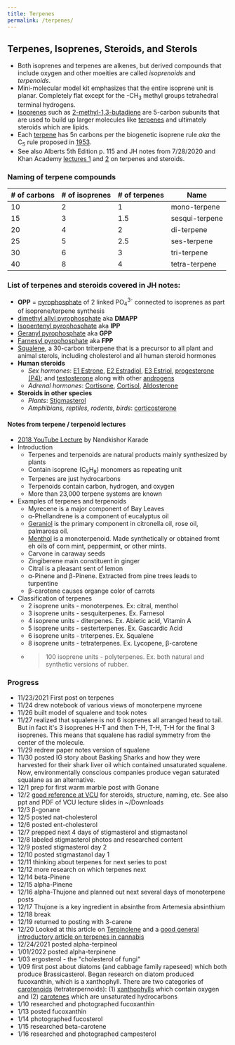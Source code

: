 ```yaml
---
title: Terpenes
permalink: /terpenes/
---
```


## Terpenes, Isoprenes, Steroids, and Sterols

* Both isoprenes and terpenes are alkenes, but derived compounds that include oxygen and other moeities are called *isoprenoids* and *terpenoids*.
* Mini-molecular model kit emphasizes that the entire isoprene unit is planar. Completely flat except for the -CH<sub>3</sub> methyl groups tetrahedral terminal hydrogens.
* [Isoprenes](http://www.chm.bris.ac.uk/motm/isoprene/isopreneh.htm) such as [2-methyl-1,3-butadiene](https://en.wikipedia.org/wiki/Isoprene) are 5-carbon subunits that are used to build up larger molecules like [terpenes](http://www.columbia.edu/itc/chemistry/c3045/client_edit/ppt/PDF/26_07_10.pdf) and ultimately steroids which are lipids.
* Each [terpene](https://en.wikipedia.org/wiki/Terpene) has 5n carbons per the biogenetic isoprene rule *aka* the C<sub>5</sub> rule proposed in [1953](https://en.wikipedia.org/wiki/Leopold_Ružička).
* See also Alberts 5th Edition p. 115 and JH notes from 7/28/2020 and Khan Academy [lectures 1](https://www.khanacademy.org/test-prep/mcat/organ-systems/endocrine-system/v/terpenes-to-steroids1) and [2](https://www.khanacademy.org/test-prep/mcat/organ-systems/endocrine-system/v/terpenes-to-steroids2) on terpenes and steroids. 

### Naming of terpene compounds

| # of carbons | # of isoprenes | # of terpenes | Name          |
|--------------|----------------|---------------|---------------|
| 10           | 2              | 1             | mono-terpene   |
| 15           | 3              | 1.5           | sesqui-terpene |
| 20           | 4              | 2             | di-terpene     |
| 25           | 5              | 2.5           | ses-terpene    |
| 30           | 6              | 3             | tri-terpene    |
| 40           | 8              | 4             | tetra-terpene  |

### List of terpenes and steroids covered in JH notes:

* **OPP** = [pyrophosphate](https://en.wikipedia.org/wiki/Pyrophosphate) of 2 linked PO<sub>4</sub><sup>3-</sup> connected to isoprenes as part of isoprene/terpene synthesis
* [dimethyl allyl pyrophosphate](https://en.wikipedia.org/wiki/Dimethylallyl_pyrophosphate) aka **DMAPP**
* [Isopentenyl pyrophosphate](https://en.wikipedia.org/wiki/Isopentenyl_pyrophosphate) aka **IPP**
* [Geranyl pyrophosphate](https://en.wikipedia.org/wiki/Geranyl_pyrophosphate) aka **GPP**
* [Farnesyl pyrophosphate](https://en.wikipedia.org/wiki/Farnesyl_pyrophosphate) aka **FPP**
* [Squalene](https://en.wikipedia.org/wiki/Squalene), a 30-carbon triterpene that is a precursor to all plant and animal sterols, including cholesterol and all human steroid hormones
* **Human steroids**
	* *Sex hormones*: [E1 Estrone](https://en.wikipedia.org/wiki/Estrone), [E2 Estradiol](https://en.wikipedia.org/wiki/Estradiol), [E3 Estriol](https://en.wikipedia.org/wiki/Estriol), [progesterone (P4)](https://en.wikipedia.org/wiki/Progesterone); and [testosterone](https://en.wikipedia.org/wiki/Testosterone) along with other [androgens](https://en.wikipedia.org/wiki/Androgen)
	* *Adrenal hormones*: [Cortisone](https://en.wikipedia.org/wiki/Cortisone), [Cortisol](https://en.wikipedia.org/wiki/Cortisol), [Aldosterone](https://en.wikipedia.org/wiki/Aldosterone)
* **Steroids in other species**
	* *Plants*: [Stigmasterol](https://en.wikipedia.org/wiki/Stigmasterol)
	* *Amphibians, reptiles, rodents, birds*: [corticosterone](https://en.wikipedia.org/wiki/Corticosterone)

#### Notes from terpene / terpenoid lectures
* [2018 YouTube Lecture](https://www.youtube.com/watch?v=h1Z1iwhbtBo) by Nandkishor Karade
* Introduction
	* Terpenes and terpenoids are natural products mainly synthesized by plants
	* Contain isoprene (C<sub>5</sub>H<sub>8</sub>) monomers as repeating unit
	* Terpenes are just hydrocarbons
	* Terpenoids contain carbon, hydrogen, and oxygen
	* More than 23,000 terpene systems are known
* Examples of terpenes and terpenoids
	* Myrecene is a major component of Bay Leaves
	* &#945;-Phellandrene is a component of eucalyptus oil
	* [Geraniol](https://en.wikipedia.org/wiki/Geraniol) is the primary component in citronella oil, rose oil, palmarosa oil.
	* [Menthol](https://en.wikipedia.org/wiki/Menthol) is a monoterpenoid. Made synthetically or obtained fromt eh oils of corn mint, peppermint, or other mints.
	* Carvone in caraway seeds
	* Zingiberene main constituent in ginger
	* Citral is a pleasant sent of lemon
	* &#945;-Pinene and &#946;-Pinene. Extracted from pine trees leads to turpentine
	* &#946;-carotene causes organge color of carrots
* Classification of terpenes
	* 2 isoprene units - monoterpenes. Ex: citral, menthol
	* 3 isoprene units - sesquiterpenes. Ex. Farnesol
	* 4 isoprene units - diterpenes. Ex. Abietic acid, Vitamin A
	* 5 isoprene units - sesterterpenes. Ex. Gascardic Acid
	* 6 isoprene units - triterpenes. Ex. Squalene
	* 8 isoprene units - tetraterpenes. Ex. Lycopene, &#946;-carotene
	* >100 isoprene units - polyterpenes. Ex. both natural and synthetic versions of rubber.

### Progress
* 11/23/2021 First post on terpenes
* 11/24 drew notebook of various views of monoterpene myrcene
* 11/26 built model of squalene and took notes
* 11/27 realized that squalene is not 6 isoprenes all arranged head to tail. But in fact it's 3 isoprenes H-T and then T-H, T-H, T-H for the final 3 isoprenes. This means that squalene has radial symmetry from the center of the molecule.
* 11/29 redrew paper notes version of squalene
* 11/30 posted IG story about Basking Sharks and how they were harvested for their shark liver oil which contained unsaturated squalene. Now, environmentally conscious companies produce vegan saturated squalane as an alternative.
* 12/1 prep for first warm marble post with Gonane
* 12/2 [good reference at VCU](https://www.people.vcu.edu/~urdesai/intro.htm) for steroids, structure, naming, etc. See also ppt and PDF of VCU lecture slides in ~/Downloads
* 12/3 &#946;-gonane
* 12/5 posted nat-cholesterol
* 12/6 posted ent-cholesterol
* 12/7 prepped next 4 days of stigmasterol and stigmastanol
* 12/8 labeled stigmasterol photos and researched content
* 12/9 posted stigmasterol day 2
* 12/10 posted stigmastanol day 1
* 12/11 thinking about terpenes for next series to post
* 12/12 more research on which terpenes next
* 12/14 beta-Pinene
* 12/15 alpha-Pinene
* 12/16 alpha-Thujone and planned out next several days of monoterpene posts
* 12/17 Thujone is a key ingredient in absinthe from Artemesia absinthium
* 12/18 break
* 12/19 returned to posting with 3-carene
* 12/20 Looked at this article on [Terpinolene](https://www.leafly.com/news/strains-products/least-common-terpene-terpinolene-effects) and a [good general introductory article on terpenes in cannabis](https://www.leafly.com/news/cannabis-101/terpenes-the-flavors-of-cannabis-aromatherapy)
* 12/24/2021 posted alpha-terpineol
* 1/01/2022 posted alpha-terpinene
* 1/03 ergosterol - the "cholesterol of fungi"
* 1/09 first post about diatoms (and cabbage family rapeseed) which both produce Brassicasterol. Began research on diatom produced fucoxanthin, which is a xanthophyll. There are two categories of [carotenoids](https://en.wikipedia.org/wiki/Carotenoid#Properties) (tetraterpernoids): (1) [xanthophylls](https://en.wikipedia.org/wiki/Xanthophyll) which contain oxygen and (2) [carotenes](https://en.wikipedia.org/wiki/Carotene) which are unsaturated hydrocarbons
* 1/10 researched and photographed fucoxanthin
* 1/13 posted fucoxanthin
* 1/14 photographed fucosterol
* 1/15 researched beta-carotene
* 1/16 researched and photographed campesterol

